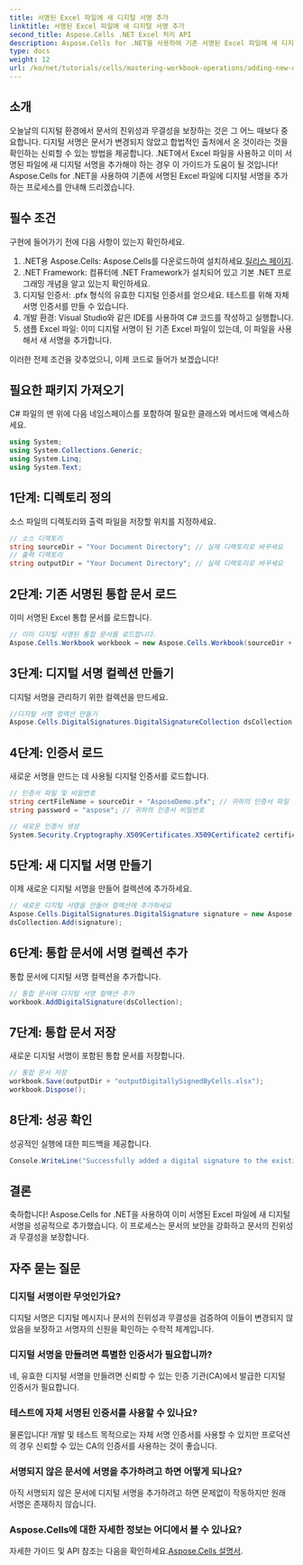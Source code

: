 ```yaml
---
title: 서명된 Excel 파일에 새 디지털 서명 추가
linktitle: 서명된 Excel 파일에 새 디지털 서명 추가
second_title: Aspose.Cells .NET Excel 처리 API
description: Aspose.Cells for .NET을 사용하여 기존 서명된 Excel 파일에 새 디지털 서명을 추가하는 방법을 알아보세요. 이 포괄적인 가이드는 모든 필수 조건, 단계별 지침 및 코드 예제를 다룹니다.
type: docs
weight: 12
url: /ko/net/tutorials/cells/mastering-workbook-operations/adding-new-digital-signature-to-signed-excel-file/
---
```

## 소개

오늘날의 디지털 환경에서 문서의 진위성과 무결성을 보장하는 것은 그 어느 때보다 중요합니다. 디지털 서명은 문서가 변경되지 않았고 합법적인 출처에서 온 것이라는 것을 확인하는 신뢰할 수 있는 방법을 제공합니다. .NET에서 Excel 파일을 사용하고 이미 서명된 파일에 새 디지털 서명을 추가해야 하는 경우 이 가이드가 도움이 될 것입니다! Aspose.Cells for .NET을 사용하여 기존에 서명된 Excel 파일에 디지털 서명을 추가하는 프로세스를 안내해 드리겠습니다.

## 필수 조건

구현에 들어가기 전에 다음 사항이 있는지 확인하세요.

1.  .NET용 Aspose.Cells: Aspose.Cells를 다운로드하여 설치하세요.[릴리스 페이지](https://releases.aspose.com/cells/net/).
2. .NET Framework: 컴퓨터에 .NET Framework가 설치되어 있고 기본 .NET 프로그래밍 개념을 알고 있는지 확인하세요.
3. 디지털 인증서: .pfx 형식의 유효한 디지털 인증서를 얻으세요. 테스트를 위해 자체 서명 인증서를 만들 수 있습니다.
4. 개발 환경: Visual Studio와 같은 IDE를 사용하여 C# 코드를 작성하고 실행합니다.
5. 샘플 Excel 파일: 이미 디지털 서명이 된 기존 Excel 파일이 있는데, 이 파일을 사용해서 새 서명을 추가합니다.

이러한 전제 조건을 갖추었으니, 이제 코드로 들어가 보겠습니다!

## 필요한 패키지 가져오기

C# 파일의 맨 위에 다음 네임스페이스를 포함하여 필요한 클래스와 메서드에 액세스하세요.

```csharp
using System;
using System.Collections.Generic;
using System.Linq;
using System.Text;
```

## 1단계: 디렉토리 정의

소스 파일의 디렉토리와 출력 파일을 저장할 위치를 지정하세요.

```csharp
// 소스 디렉토리
string sourceDir = "Your Document Directory"; // 실제 디렉토리로 바꾸세요
// 출력 디렉토리
string outputDir = "Your Document Directory"; // 실제 디렉토리로 바꾸세요
```

## 2단계: 기존 서명된 통합 문서 로드

이미 서명된 Excel 통합 문서를 로드합니다.

```csharp
// 이미 디지털 서명된 통합 문서를 로드합니다.
Aspose.Cells.Workbook workbook = new Aspose.Cells.Workbook(sourceDir + "sampleDigitallySignedByCells.xlsx");
```

## 3단계: 디지털 서명 컬렉션 만들기

디지털 서명을 관리하기 위한 컬렉션을 만드세요.

```csharp
//디지털 서명 컬렉션 만들기
Aspose.Cells.DigitalSignatures.DigitalSignatureCollection dsCollection = new Aspose.Cells.DigitalSignatures.DigitalSignatureCollection();
```

## 4단계: 인증서 로드

새로운 서명을 만드는 데 사용될 디지털 인증서를 로드합니다.

```csharp
// 인증서 파일 및 비밀번호
string certFileName = sourceDir + "AsposeDemo.pfx"; // 귀하의 인증서 파일
string password = "aspose"; // 귀하의 인증서 비밀번호

// 새로운 인증서 생성
System.Security.Cryptography.X509Certificates.X509Certificate2 certificate = new System.Security.Cryptography.X509Certificates.X509Certificate2(certFileName, password);
```

## 5단계: 새 디지털 서명 만들기

이제 새로운 디지털 서명을 만들어 컬렉션에 추가하세요.

```csharp
// 새로운 디지털 서명을 만들어 컬렉션에 추가하세요
Aspose.Cells.DigitalSignatures.DigitalSignature signature = new Aspose.Cells.DigitalSignatures.DigitalSignature(certificate, "Aspose.Cells added new digital signature in existing digitally signed workbook.", DateTime.Now);
dsCollection.Add(signature);
```

## 6단계: 통합 문서에 서명 컬렉션 추가

통합 문서에 디지털 서명 컬렉션을 추가합니다.

```csharp
// 통합 문서에 디지털 서명 컬렉션 추가
workbook.AddDigitalSignature(dsCollection);
```

## 7단계: 통합 문서 저장

새로운 디지털 서명이 포함된 통합 문서를 저장합니다.

```csharp
// 통합 문서 저장
workbook.Save(outputDir + "outputDigitallySignedByCells.xlsx");
workbook.Dispose();
```

## 8단계: 성공 확인

성공적인 실행에 대한 피드백을 제공합니다.

```csharp
Console.WriteLine("Successfully added a digital signature to the existing signed Excel file.");
```

## 결론

축하합니다! Aspose.Cells for .NET을 사용하여 이미 서명된 Excel 파일에 새 디지털 서명을 성공적으로 추가했습니다. 이 프로세스는 문서의 보안을 강화하고 문서의 진위성과 무결성을 보장합니다.

## 자주 묻는 질문

### 디지털 서명이란 무엇인가요?

디지털 서명은 디지털 메시지나 문서의 진위성과 무결성을 검증하여 이들이 변경되지 않았음을 보장하고 서명자의 신원을 확인하는 수학적 체계입니다.

### 디지털 서명을 만들려면 특별한 인증서가 필요합니까?

네, 유효한 디지털 서명을 만들려면 신뢰할 수 있는 인증 기관(CA)에서 발급한 디지털 인증서가 필요합니다.

### 테스트에 자체 서명된 인증서를 사용할 수 있나요?

물론입니다! 개발 및 테스트 목적으로는 자체 서명 인증서를 사용할 수 있지만 프로덕션의 경우 신뢰할 수 있는 CA의 인증서를 사용하는 것이 좋습니다.

### 서명되지 않은 문서에 서명을 추가하려고 하면 어떻게 되나요?

아직 서명되지 않은 문서에 디지털 서명을 추가하려고 하면 문제없이 작동하지만 원래 서명은 존재하지 않습니다.

### Aspose.Cells에 대한 자세한 정보는 어디에서 볼 수 있나요?

 자세한 가이드 및 API 참조는 다음을 확인하세요.[Aspose.Cells 설명서](https://reference.aspose.com/cells/net/).